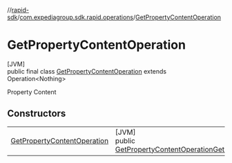 //[rapid-sdk](../../../index.md)/[com.expediagroup.sdk.rapid.operations](../index.md)/[GetPropertyContentOperation](index.md)

# GetPropertyContentOperation

[JVM]\
public final class [GetPropertyContentOperation](index.md) extends Operation&lt;Nothing&gt;

Property Content

## Constructors

| | |
|---|---|
| [GetPropertyContentOperation](-get-property-content-operation.md) | [JVM]<br>public [GetPropertyContentOperation](index.md)[GetPropertyContentOperation](-get-property-content-operation.md)([GetPropertyContentOperationParams](../-get-property-content-operation-params/index.md)params) |

